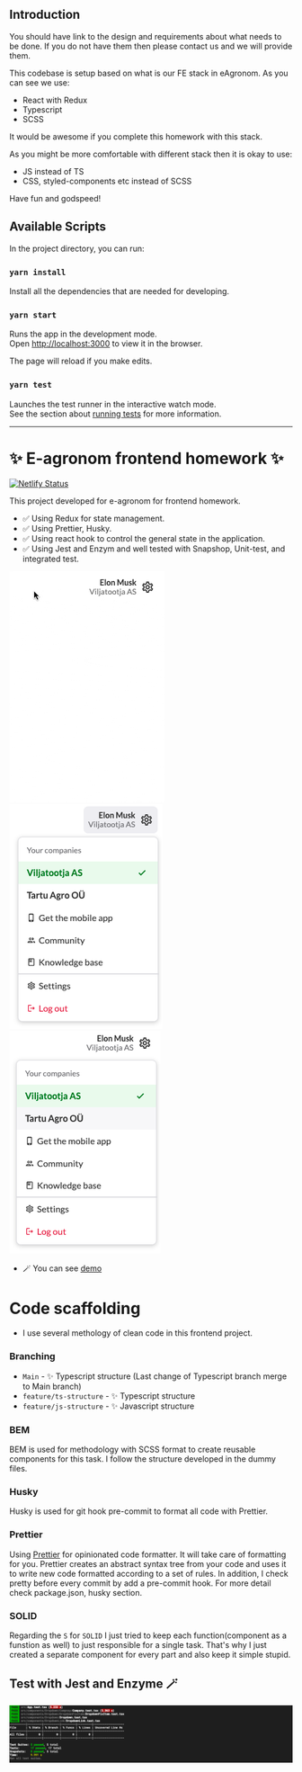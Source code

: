## Introduction

You should have link to the design and requirements about what needs to be done.
If you do not have them then please contact us and we will provide them.

This codebase is setup based on what is our FE stack in eAgronom.
As you can see we use:

- React with Redux
- Typescript
- SCSS

It would be awesome if you complete this homework with this stack.

As you might be more comfortable with different stack then it is okay to use:

- JS instead of TS
- CSS, styled-components etc instead of SCSS

Have fun and godspeed!

## Available Scripts

In the project directory, you can run:

### `yarn install`

Install all the dependencies that are needed for developing.

### `yarn start`

Runs the app in the development mode.\
Open [http://localhost:3000](http://localhost:3000) to view it in the browser.

The page will reload if you make edits.

### `yarn test`

Launches the test runner in the interactive watch mode.\
See the section about [running tests](https://facebook.github.io/create-react-app/docs/running-tests) for more information.

---

# ✨ E-agronom frontend homework ✨

[![Netlify Status](https://api.netlify.com/api/v1/badges/49218646-5979-4468-beb5-9c22811411ad/deploy-status)](https://app.netlify.com/sites/eagronom/deploys)

This project developed for e-agronom for frontend homework.

- ✅ Using Redux for state management.
- ✅ Using Prettier, Husky.
- ✅ Using react hook to control the general state in the application.
- ✅ Using Jest and Enzym and well tested with Snapshop, Unit-test, and integrated test.

![e-agronom](/screen-shot/e-agronom.gif)
![e-agronom-ss-01](/screen-shot/e-agronom-ss-01.png)
![e-agronom-ss-02](/screen-shot/e-agronom-ss-02.png)

- 🪄 You can see [demo](https://eagronom.netlify.app/)

# Code scaffolding

- I use several methology of clean code in this frontend project.

### Branching

- `Main` - ✨ Typescript structure (Last change of Typescript branch merge to Main branch)
- `feature/ts-structure` - ✨ Typescript structure
- `feature/js-structure` - ✨ Javascript structure

### BEM

BEM is used for methodology with SCSS format to create reusable components for this task. I follow the structure developed in the dummy files.

### Husky

Husky is used for git hook pre-commit to format all code with Prettier.

### Prettier

Using [Prettier](https://prettier.io/) for opinionated code formatter.
It will take care of formatting for you.
Prettier creates an abstract syntax tree from your code and uses it to write new code formatted according to a set of rules.
In addition, I check pretty before every commit by add a pre-commit hook. For more detail check package.json, husky section.

### SOLID

Regarding the `S` for `SOLID` I just tried to keep each function(component as a funstion as well) to
just responsible for a single task. That's why I just created a separate component for every part
and also keep it simple stupid.

## Test with Jest and Enzyme 🪄

![e-agronom-test-ss](/screen-shot/e-argronom-test.png)
